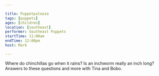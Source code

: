 ```yaml
---

title: Puppetpalooza
tags: [puppets]
ages: [children]
location: [southeast]
performer: Southeast Puppets
startTime: 11:00am
endTime: 12:00pm
host: Mark

---
```


Where do chinchillas go when it rains? Is an inchworm really an inch long? Answers to these questions and more with Tina and Bobo.
